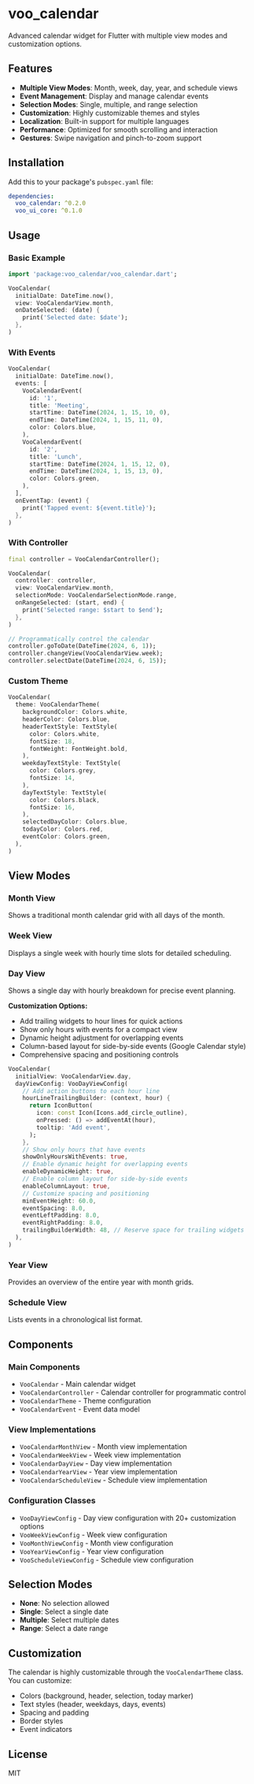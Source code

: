 # voo_calendar

Advanced calendar widget for Flutter with multiple view modes and customization options.

## Features

- **Multiple View Modes**: Month, week, day, year, and schedule views
- **Event Management**: Display and manage calendar events
- **Selection Modes**: Single, multiple, and range selection
- **Customization**: Highly customizable themes and styles
- **Localization**: Built-in support for multiple languages
- **Performance**: Optimized for smooth scrolling and interaction
- **Gestures**: Swipe navigation and pinch-to-zoom support

## Installation

Add this to your package's `pubspec.yaml` file:

```yaml
dependencies:
  voo_calendar: ^0.2.0
  voo_ui_core: ^0.1.0
```

## Usage

### Basic Example

```dart
import 'package:voo_calendar/voo_calendar.dart';

VooCalendar(
  initialDate: DateTime.now(),
  view: VooCalendarView.month,
  onDateSelected: (date) {
    print('Selected date: $date');
  },
)
```

### With Events

```dart
VooCalendar(
  initialDate: DateTime.now(),
  events: [
    VooCalendarEvent(
      id: '1',
      title: 'Meeting',
      startTime: DateTime(2024, 1, 15, 10, 0),
      endTime: DateTime(2024, 1, 15, 11, 0),
      color: Colors.blue,
    ),
    VooCalendarEvent(
      id: '2',
      title: 'Lunch',
      startTime: DateTime(2024, 1, 15, 12, 0),
      endTime: DateTime(2024, 1, 15, 13, 0),
      color: Colors.green,
    ),
  ],
  onEventTap: (event) {
    print('Tapped event: ${event.title}');
  },
)
```

### With Controller

```dart
final controller = VooCalendarController();

VooCalendar(
  controller: controller,
  view: VooCalendarView.month,
  selectionMode: VooCalendarSelectionMode.range,
  onRangeSelected: (start, end) {
    print('Selected range: $start to $end');
  },
)

// Programmatically control the calendar
controller.goToDate(DateTime(2024, 6, 1));
controller.changeView(VooCalendarView.week);
controller.selectDate(DateTime(2024, 6, 15));
```

### Custom Theme

```dart
VooCalendar(
  theme: VooCalendarTheme(
    backgroundColor: Colors.white,
    headerColor: Colors.blue,
    headerTextStyle: TextStyle(
      color: Colors.white,
      fontSize: 18,
      fontWeight: FontWeight.bold,
    ),
    weekdayTextStyle: TextStyle(
      color: Colors.grey,
      fontSize: 14,
    ),
    dayTextStyle: TextStyle(
      color: Colors.black,
      fontSize: 16,
    ),
    selectedDayColor: Colors.blue,
    todayColor: Colors.red,
    eventColor: Colors.green,
  ),
)
```

## View Modes

### Month View
Shows a traditional month calendar grid with all days of the month.

### Week View
Displays a single week with hourly time slots for detailed scheduling.

### Day View
Shows a single day with hourly breakdown for precise event planning.

**Customization Options:**
- Add trailing widgets to hour lines for quick actions
- Show only hours with events for a compact view
- Dynamic height adjustment for overlapping events
- Column-based layout for side-by-side events (Google Calendar style)
- Comprehensive spacing and positioning controls

```dart
VooCalendar(
  initialView: VooCalendarView.day,
  dayViewConfig: VooDayViewConfig(
    // Add action buttons to each hour line
    hourLineTrailingBuilder: (context, hour) {
      return IconButton(
        icon: const Icon(Icons.add_circle_outline),
        onPressed: () => addEventAt(hour),
        tooltip: 'Add event',
      );
    },
    // Show only hours that have events
    showOnlyHoursWithEvents: true,
    // Enable dynamic height for overlapping events
    enableDynamicHeight: true,
    // Enable column layout for side-by-side events
    enableColumnLayout: true,
    // Customize spacing and positioning
    minEventHeight: 60.0,
    eventSpacing: 8.0,
    eventLeftPadding: 8.0,
    eventRightPadding: 8.0,
    trailingBuilderWidth: 48, // Reserve space for trailing widgets
  ),
)
```

### Year View
Provides an overview of the entire year with month grids.

### Schedule View
Lists events in a chronological list format.

## Components

### Main Components
- `VooCalendar` - Main calendar widget
- `VooCalendarController` - Calendar controller for programmatic control
- `VooCalendarTheme` - Theme configuration
- `VooCalendarEvent` - Event data model

### View Implementations
- `VooCalendarMonthView` - Month view implementation
- `VooCalendarWeekView` - Week view implementation
- `VooCalendarDayView` - Day view implementation
- `VooCalendarYearView` - Year view implementation
- `VooCalendarScheduleView` - Schedule view implementation

### Configuration Classes
- `VooDayViewConfig` - Day view configuration with 20+ customization options
- `VooWeekViewConfig` - Week view configuration
- `VooMonthViewConfig` - Month view configuration
- `VooYearViewConfig` - Year view configuration
- `VooScheduleViewConfig` - Schedule view configuration

## Selection Modes

- **None**: No selection allowed
- **Single**: Select a single date
- **Multiple**: Select multiple dates
- **Range**: Select a date range

## Customization

The calendar is highly customizable through the `VooCalendarTheme` class. You can customize:

- Colors (background, header, selection, today marker)
- Text styles (header, weekdays, days, events)
- Spacing and padding
- Border styles
- Event indicators

## License

MIT